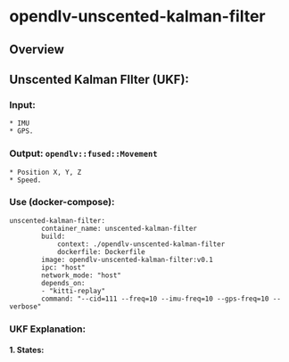 # opendlv-unscented-kalman-filter

## Overview

## **Unscented Kalman FIlter (UKF):** 

### Input:  

	* IMU
	* GPS.

### Output: ```opendlv::fused::Movement ```

	* Position X, Y, Z
	* Speed.

### Use (docker-compose):

```
unscented-kalman-filter:
        container_name: unscented-kalman-filter
        build:
            context: ./opendlv-unscented-kalman-filter
            dockerfile: Dockerfile
        image: opendlv-unscented-kalman-filter:v0.1
        ipc: "host"
        network_mode: "host"
        depends_on:
        - "kitti-replay"
        command: "--cid=111 --freq=10 --imu-freq=10 --gps-freq=10 --verbose"

```

### UKF Explanation:

#### 1. States:



